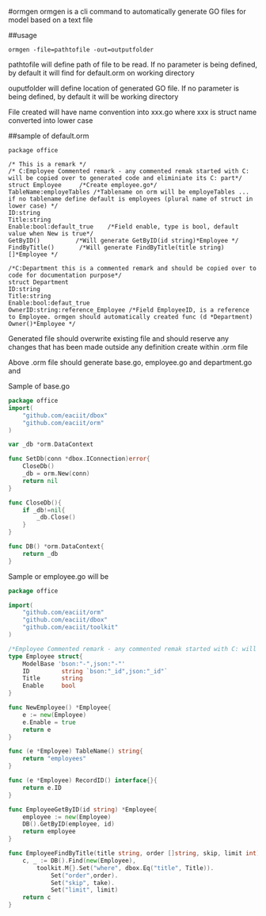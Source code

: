 #ormgen
ormgen is a cli command to automatically generate GO files for model based on a text file

##usage
```
ormgen -file=pathtofile -out=outputfolder
```

pathtofile will define path of file to be read. If no parameter is being defined, by default it will find for default.orm on working directory

ouputfolder will define location of generated GO file. If no parameter is being defined, by default it will be working directory

File created will have name convention into xxx.go where xxx is struct name converted into lower case

##sample of default.orm
```
package office 

/* This is a remark */
/* C:Employee Commented remark - any commented remak started with C: will be copied over to generated code and eliminiate its C: part*/
struct Employee     /*Create employee.go*/
TableName:employeTables /*Tablename on orm will be employeTables ... if no tablename define default is employees (plural name of struct in lower case) */
ID:string
Title:string
Enable:bool:default_true    /*Field enable, type is bool, default value when New is true*/
GetByID()          /*Will generate GetByID(id string)*Employee */
FindByTitle()       /*Will generate FindByTitle(title string)[]*Employee */

/*C:Department this is a commented remark and should be copied over to code for documentation purpose*/
struct Department
ID:string
Title:string
Enable:bool:defaut_true
OwnerID:string:reference_Employee /*Field EmployeeID, is a reference to Employee. ormgen should automatically created func (d *Department) Owner()*Employee */
```

Generated file should overwrite existing file and should reserve any changes that has been made outside any definition create within .orm file 

Above .orm file should generate base.go, employee.go and department.go and 

Sample of base.go
```go
package office
import(
    "github.com/eaciit/dbox"
	"github.com/eaciit/orm"
)

var _db *orm.DataContext

func SetDb(conn *dbox.IConnection)error{
    CloseDb()
    _db = orm.New(conn)
    return nil
}

func CloseDb(){
    if _db!=nil{
        _db.Close()    
    }
}

func DB() *orm.DataContext{
    return _db
}
```

Sample or employee.go will be
```go
package office

import(
    "github.com/eaciit/orm"
    "github.com/eaciit/dbox"
    "github.com/eaciit/toolkit"
)

/*Employee Commented remark - any commented remak started with C: will be copied over to generated code and eliminiate its C: part*/
type Employee struct{
    ModelBase 'bson:"-",json:"-"'
    ID         string `bson:"_id",json:"_id"`
	Title      string
    Enable     bool
}

func NewEmployee() *Employee{
    e := new(Employee)
    e.Enable = true
    return e   
}

func (e *Employee) TableName() string{
    return "employees"
}

func (e *Employee) RecordID() interface{}{
    return e.ID
}

func EmployeeGetByID(id string) *Employee{
    employee := new(Employee)
    DB().GetByID(employee, id)
    return employee
}

func EmployeeFindByTitle(title string, order []string, skip, limit int) *dbox.Cursor{
    c, _ := DB().Find(new(Employee), 
        toolkit.M{}.Set("where", dbox.Eq("title", Title)).
            Set("order",order).
            Set("skip", take).
            Set("limit", limit) 
    return c
}
```